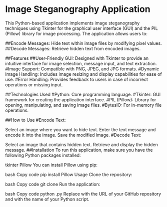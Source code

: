 # Image Steganography Application
This Python-based application implements image steganography techniques using Tkinter for the graphical user interface (GUI) and the PIL (Pillow) library for image processing. The application allows users to:

##Encode Messages: Hide text within image files by modifying pixel values.
##Decode Messages: Retrieve hidden text from encoded images.

##Features
##User-Friendly GUI: Designed with Tkinter to provide an intuitive interface for image selection, message input, and text extraction.
#Image Support: Compatible with PNG, JPEG, and JPG formats.
#Dynamic Image Handling: Includes image resizing and display capabilities for ease of use.
#Error Handling: Provides feedback to users in case of incorrect operations or missing input.

##Technologies Used
#Python: Core programming language.
#Tkinter: GUI framework for creating the application interface.
#PIL (Pillow): Library for opening, manipulating, and saving image files.
#BytesIO: For in-memory file operations.

##How to Use
#Encode Text:

Select an image where you want to hide text.
Enter the text message and encode it into the image.
Save the modified image.
#Decode Text:

Select an image that contains hidden text.
Retrieve and display the hidden message.
##Installation
To run this application, make sure you have the following Python packages installed:

tkinter
Pillow
You can install Pillow using pip:

bash
Copy code
pip install Pillow
Usage
Clone the repository:

bash
Copy code
git clone <repository-url>
Run the application:

bash
Copy code
python <script-name>.py
Replace <repository-url> with the URL of your GitHub repository and <script-name> with the name of your Python script.
